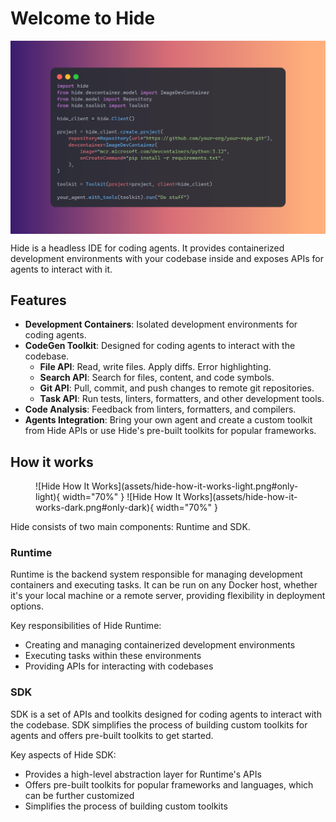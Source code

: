 # Welcome to Hide
<div style="display: flex; justify-content: center;">
  <img src="assets/hide-quickstart.png" alt="Hide Quickstart"/>
</div>

Hide is a headless IDE for coding agents. It provides containerized development environments with your codebase inside and exposes APIs for agents to interact with it.

## Features

- **Development Containers**: Isolated development environments for coding agents.
- **CodeGen Toolkit**: Designed for coding agents to interact with the codebase.
    - **File API**: Read, write files. Apply diffs. Error highlighting.
    - **Search API**: Search for files, content, and code symbols.
    - **Git API**: Pull, commit, and push changes to remote git repositories.
    - **Task API**: Run tests, linters, formatters, and other development tools.
- **Code Analysis**: Feedback from linters, formatters, and compilers.
- **Agents Integration**: Bring your own agent and create a custom toolkit from Hide APIs or use Hide's pre-built toolkits for popular frameworks.

## How it works

<figure markdown="span">
  ![Hide How It Works](assets/hide-how-it-works-light.png#only-light){ width="70%" }
  ![Hide How It Works](assets/hide-how-it-works-dark.png#only-dark){ width="70%" }
</figure>

Hide consists of two main components: Runtime and SDK.

### Runtime

Runtime is the backend system responsible for managing development containers and executing tasks. It can be run on any Docker host, whether it's your local machine or a remote server, providing flexibility in deployment options. 

Key responsibilities of Hide Runtime:

- Creating and managing containerized development environments
- Executing tasks within these environments
- Providing APIs for interacting with codebases

### SDK

SDK is a set of APIs and toolkits designed for coding agents to interact with the codebase. SDK simplifies the process of building custom toolkits for agents and offers pre-built toolkits to get started.

Key aspects of Hide SDK:

- Provides a high-level abstraction layer for Runtime's APIs
- Offers pre-built toolkits for popular frameworks and languages, which can be further customized
- Simplifies the process of building custom toolkits
